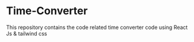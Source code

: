 # Time-Converter
This repository contains the code related time converter code using React Js &amp; tailwind css
